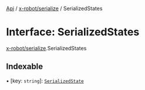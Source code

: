 [Api](../README.md) / [x-robot/serialize](../modules/x_robot_serialize.md) / SerializedStates

# Interface: SerializedStates

[x-robot/serialize](../modules/x_robot_serialize.md).SerializedStates

## Indexable

▪ [key: `string`]: [`SerializedState`](x_robot_serialize.SerializedState.md)
